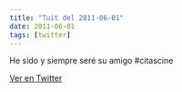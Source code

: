 ```yaml
---
title: "Tuit del 2011-06-01"
date: 2011-06-01
tags: [twitter]
---
```


He sido y siempre seré su amigo #citascine



[Ver en Twitter](https://twitter.com/i/web/status/75973350563909632)
